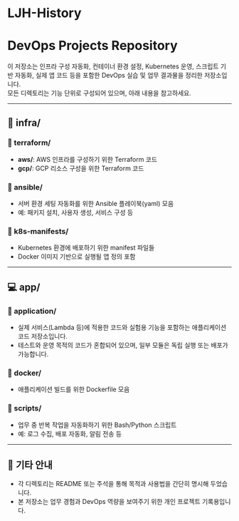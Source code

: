 # LJH-History

# DevOps Projects Repository

이 저장소는 인프라 구성 자동화, 컨테이너 환경 설정, Kubernetes 운영, 스크립트 기반 자동화, 실제 앱 코드 등을 포함한 DevOps 실습 및 업무 결과물을 정리한 저장소입니다.  
모든 디렉토리는 기능 단위로 구성되어 있으며, 아래 내용을 참고하세요.

---

## 🔧 infra/

### 📁 terraform/
- **aws/**: AWS 인프라를 구성하기 위한 Terraform 코드
- **gcp/**: GCP 리소스 구성을 위한 Terraform 코드

### 📁 ansible/
- 서버 환경 세팅 자동화를 위한 Ansible 플레이북(yaml) 모음
- 예: 패키지 설치, 사용자 생성, 서비스 구성 등

### 📁 k8s-manifests/
- Kubernetes 환경에 배포하기 위한 manifest 파일들
- Docker 이미지 기반으로 실행될 앱 정의 포함

---

## 💻 app/

### 📁 application/
- 실제 서비스(Lambda 등)에 적용한 코드와 실험용 기능을 포함하는 애플리케이션 코드 저장소입니다.
- 테스트와 운영 목적의 코드가 혼합되어 있으며, 일부 모듈은 독립 실행 또는 배포가 가능합니다.

### 📁 docker/
- 애플리케이션 빌드를 위한 Dockerfile 모음

### 📁 scripts/
- 업무 중 반복 작업을 자동화하기 위한 Bash/Python 스크립트
- 예: 로그 수집, 배포 자동화, 알림 전송 등

---

## 📎 기타 안내

- 각 디렉토리는 README 또는 주석을 통해 목적과 사용법을 간단히 명시해 두었습니다.
- 본 저장소는 업무 경험과 DevOps 역량을 보여주기 위한 개인 프로젝트 기록용입니다.

